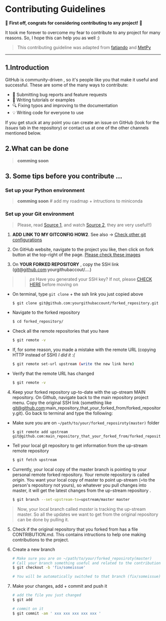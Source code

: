 # Contributing Guidelines
:tada: **First off, congrats for considering contributing to any project!** :tada:

It took me forever to overcome my fear to contribute to any project for many reasons. 
So, I hope this can help you as well :)


>  This contributing guideline was adapted from [fatiando](https://github.com/fatiando/contributing/edit/master/CONTRIBUTING.md) and [MetPy](https://github.com/Unidata/MetPy/blob/master/CONTRIBUTING.md)

-------------------------------------------------
## 1.Introduction

GitHub is  community-driven , so it's people like you  that make it useful and successful. 
These are some of the many ways to contribute:

* :bug: Submitting bug reports and feature requests
* :memo: Writing tutorials or examples
* :mag: Fixing typos and improving to the documentation
* :bulb: Writing code for everyone to use

If you get stuck at any point you can create an issue on GitHub (look for the *Issues*
tab in the repository) or contact us at one of the other channels mentioned below.

## 2.What can be done

> **comming soon**


## 3. Some tips before you contribute ... 

### Set up your Python environment

> **comming soon** # add my roadmap + intructions to miniconda

### Set up your Git environment 

> Please, read [Source 1](https://git-scm.com/book/en/v2/GitHub-Contributing-to-a-Project), and watch [Source 2](https://egghead.io/lessons/javascript-how-to-fork-and-clone-a-github-repository), they are very useful!!)

1. **ADD LINK TO MY GITCONFIG HOW2**. See also -> [Check other git configurations](https://git-scm.com/book/en/v2/Customizing-Git-Git-Configuration)

2. On GitHub website, navigate to the project you like, then click on fork button at the top-right of the page. [Please check these images](https://www.asmeurer.com/git-workflow/)

3. On **YOUR FORKED REPOSITORY** , copy the SSH link (git@github.com:yourgithubaccout/....) 

> >  *ps* Have you generated your SSH key? If not, please  [CHECK HERE](https://docs.github.com/en/github/authenticating-to-github/generating-a-new-ssh-key-and-adding-it-to-the-ssh-agent) before moving on

+ On terminal, type `git clone` + the ssh link you just copied above
    
    ```sh
    $ git clone git@github.com:yourgithubaccount/forked_repository.git
    ```

+ Navigate to the forked repository
    
    ```sh
    $ cd forked_repository/
    ```
    
+ Check all the remote repositories that you have
    
    ```sh
    $ git remote -v 
    ```
    
+ If, for some reason, you made a mistake  with the remote URL (copying HTTP instead of SSH) *I did it :(*
    
    ```sh
    $ git remote set-url upstream (write the new link here)
    ```
    
+ Verify that the remote URL has changed
    
    ```sh
    $ git remote -v
    ```

4. Keep your forked repository up-to-date with the up-stream MAIN repository. On Github, navigate back to the main repository project menu. Copy the original SSH link (something like git@github.com:main_repository_that_your_forked_from/forked_repository.git). Go back to terminal and type the following:

+  Make sure you are on `~/path/to/your/forked_reposiroty(master)` folder
    
    ```ssh
    $ git remote add upstream git@github.com:main_repository_that_your_forked_from/forked_repository.git 
    ```

+ Tell your local git repository to get information from the up-stream remote repository
    
    ```sh
    $ git fetch upstream
    ```

+ Currently, your local copy of the master branch is pointing to your personal remote forked repository. Your remote repository is called *origin*. You want your local copy of master to point up-stream (=to the person's repository not yours), so whatever you pull changes into master, it will get the latest changes from the up-stream repository .
    
    ```sh
    $ git branch --set-upstream-to=upstream/master master
    ```
> Now, your local branch called *master* is tracking the up-stream master. So all the updates we want to get from the original repository can be done by pulling it.

5. Check if the original repository that you forked from has a file CONTRIBUTION.md. This contains intructions to help one making contributions to the project.

6. Create a new branch
    
    ```sh
    # Make sure you are on ~/path/to/your/forked_reposiroty(master)
    # Call your branch something useful and related to the contribution you are making to
    $ git checkout -b 'fix/someissue'
    
    # You will be automatically switched to that branch (fix/someissue). your current directory will be something like: ~/path/to/your/forked_reposiroty(fix/someissue)
    ```
 
7. Make your changes, add + commit and push it 

    ```sh
    # add the file you just changed
    $ git add 

    # commit on it
    $ git commit -am ' xxx xxx xxx xxx xxx '
    ```

